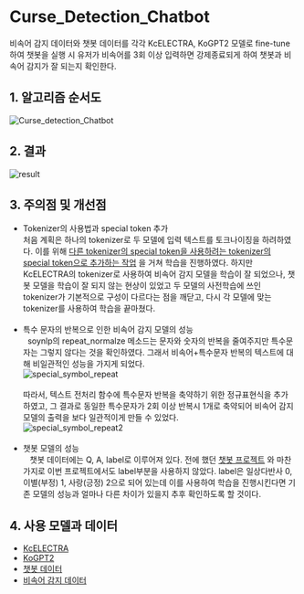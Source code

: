 # Curse_Detection_Chatbot
비속어 감지 데이터와 챗봇 데이터를 각각 KcELECTRA, KoGPT2 모델로 fine-tune 하여 챗봇을 실행 시 유저가 비속어를 3회 이상 입력하면 강제종료되게 하여 챗봇과 비속어 감지가 잘 되는지 확인한다.

## 1. 알고리즘 순서도
![Curse_detection_Chatbot](https://user-images.githubusercontent.com/86700191/209318615-442ba344-d6b8-453c-bf44-af1b3472c8de.png)

## 2. 결과
![result](https://user-images.githubusercontent.com/86700191/210519072-148d8a94-7ef0-494e-bc1c-071a133aba2c.PNG)

## 3. 주의점 및 개선점
- Tokenizer의 사용법과 special token 추가<br>
처음 계획은 하나의 tokenizer로 두 모델에 입력 텍스트를 토크나이징을 하려하였다. 이를 위해 [다른 tokenizer의 special token을 사용하려는 tokenizer의 special token으로 추가하는 작업](https://www.ohsuz.dev/22f4e8e7-64a3-4789-9dd2-171913883733) 을 거쳐 학습을 진행하였다.
하지만 KcELECTRA의 tokenizer로 사용하여 비속어 감지 모델을 학습이 잘 되었으나, 챗봇 모델을 학습이 잘 되지 않는 현상이 있었고 두 모델의 사전학습에 쓰인 tokenizer가 기본적으로 구성이 다르다는 점을 깨닫고, 다시 각 모델에 맞는 tokenizer를 사용하여 학습을 끝마쳤다.
<br><br>
- 특수 문자의 반복으로 인한 비속어 감지 모델의 성능<br>
&nbsp;&nbsp;soynlp의 repeat_normalze 메소드는 문자와 숫자의 반복을 줄여주지만 특수문자는 그렇지 않다는 것을 확인하였다. 그래서 비속어+특수문자 반복의 텍스트에 대해 비일관적인 성능을 가지게 되었다.<br>
![special_symbol_repeat](https://user-images.githubusercontent.com/86700191/210926740-a938d3eb-5351-4ca7-806e-e3329e862f6e.PNG) <br><br>
따라서, 텍스트 전처리 함수에 특수문자 반복을 축약하기 위한 정규표현식을 추가 하였고, 그 결과로 동일한 특수문자가 2회 이상 반복시 1개로 축약되어 비속어 감지 모델의 출력을 보다 일관적이게 만들 수 있었다.<br>
![special_symbol_repeat2](https://user-images.githubusercontent.com/86700191/210926742-c6fb33ac-c026-4251-b4ab-b5bdf9b95460.PNG)
<br><br>
- 챗봇 모델의 성능<br>
&nbsp;&nbsp; 챗봇 데이터에는 Q, A, label로 이루어져 있다. 전에 했던 [챗봇 프로젝트](https://github.com/CaFeCoKe/KoGPT2_Chatbot) 와 마찬가지로 이번 프로젝트에서도 label부분을 사용하지 않았다.
label은 일상다반사 0, 이별(부정) 1, 사랑(긍정) 2으로 되어 있는데 이를 사용하여 학습을 진행시킨다면 기존 모델의 성능과 얼마나 다른 차이가 있을지 추후 확인하도록 할 것이다. 

## 4. 사용 모델과 데이터
- [KcELECTRA](https://github.com/Beomi/KcELECTRA)
- [KoGPT2](https://github.com/SKT-AI/KoGPT2)
- [챗봇 데이터](https://github.com/songys/Chatbot_data)
- [비속어 감지 데이터](https://github.com/2runo/Curse-detection-data)